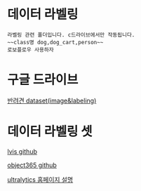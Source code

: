 # 데이터 라벨링
```
라벨링 관련 폴더입니다. c드라이브에서만 작동됩니다.
~~class명 dog,dog_cart,person~~
로보플로우 사용하자
```

# 구글 드라이브
[반려견 dataset(image&labeling)](https://drive.google.com/drive/folders/1qY-g9MFb0RJ91T8xGppeA2bVA5sUQkCc?usp=drive_link)

# 데이터 라벨링 셋
[lvis github](https://github.com/ultralytics/ultralytics/blob/main/ultralytics/cfg/datasets/lvis.yaml)

[object365 github](https://github.com/ultralytics/yolov5/blob/master/data/Objects365.yaml)

[ultralytics 홈페이지 설명](https://docs.ultralytics.com/ko/datasets/detect/lvis/)
